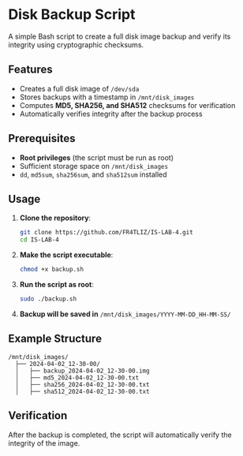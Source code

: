 # Disk Backup Script

A simple Bash script to create a full disk image backup and verify its integrity using cryptographic checksums.

## Features

- Creates a full disk image of `/dev/sda`
- Stores backups with a timestamp in `/mnt/disk_images`
- Computes **MD5, SHA256, and SHA512** checksums for verification
- Automatically verifies integrity after the backup process

## Prerequisites

- **Root privileges** (the script must be run as root)
- Sufficient storage space on `/mnt/disk_images`
- `dd`, `md5sum`, `sha256sum`, and `sha512sum` installed

## Usage

1. **Clone the repository**:
   ```bash
   git clone https://github.com/FR4TLIZ/IS-LAB-4.git
   cd IS-LAB-4
   ```

2. **Make the script executable**:
   ```bash
   chmod +x backup.sh
   ```

3. **Run the script as root**:
   ```bash
   sudo ./backup.sh
   ```

4. **Backup will be saved in** `/mnt/disk_images/YYYY-MM-DD_HH-MM-SS/`

## Example Structure

```
/mnt/disk_images/
  ├── 2024-04-02_12-30-00/
  │   ├── backup_2024-04-02_12-30-00.img
  │   ├── md5_2024-04-02_12-30-00.txt
  │   ├── sha256_2024-04-02_12-30-00.txt
  │   ├── sha512_2024-04-02_12-30-00.txt
```

## Verification

After the backup is completed, the script will automatically verify the integrity of the image.
